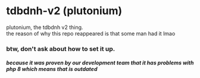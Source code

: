 # tdbdnh-v2 (plutonium)
plutonium, the tdbdnh v2 thing.<br>
the reason of why this repo reappeared is that some man had it lmao
### btw, don't ask about how to set it up. 
##### because it was proven by our development team that it has problems with php 8 which means that is outdated
